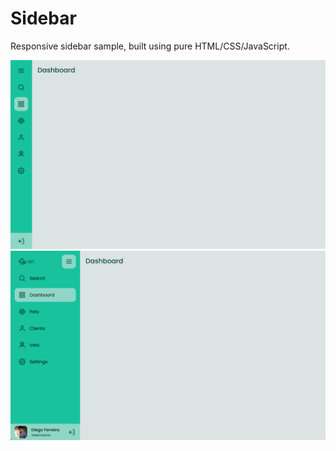 # Sidebar

Responsive sidebar sample, built using pure HTML/CSS/JavaScript.

![Screen](docs/Sidebar_1.png)
![Screen](docs/Sidebar_2.png)
